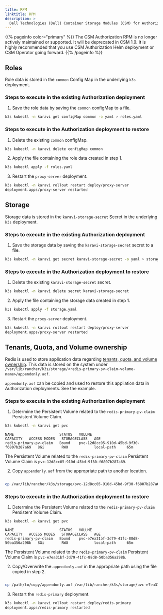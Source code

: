 ```yaml
---
title: RPM
linktitle: RPM 
description: >
  Dell Technologies (Dell) Container Storage Modules (CSM) for Authorization RPM backup and restore
---
```


{{% pageinfo color="primary" %}}
The CSM Authorization RPM is no longer actively maintained or supported. It will be deprecated in CSM 1.9. It is highly recommended that you use CSM Authorization Helm deployment or CSM Operator going forward.
{{% /pageinfo %}}

## Roles

Role data is stored in the `common` Config Map in the underlying `k3s` deployment.

### Steps to execute in the existing Authorization deployment

1. Save the role data by saving the `common` configMap to a file.

```bash
k3s kubectl -n karavi get configMap common -o yaml > roles.yaml
```

### Steps to execute in the Authorization deployment to restore

1. Delete the existing `common` configMap.

```bash
k3s kubectl -n karavi delete configMap common
```

2. Apply the file containing the role data created in step 1.

```bash
k3s kubectl apply -f roles.yaml
```

3. Restart the `proxy-server` deployment.

```bash
k3s kubectl -n karavi rollout restart deploy/proxy-server
deployment.apps/proxy-server restarted
```

## Storage

Storage data is stored in the `karavi-storage-secret` Secret in the underlying `k3s` deployment.

### Steps to execute in the existing Authorization deployment

1. Save the storage data by saving the `karavi-storage-secret` secret to a file.

```bash
k3s kubectl -n karavi get secret karavi-storage-secret -o yaml > storage.yaml
```

### Steps to execute in the Authorization deployment to restore

1. Delete the existing `karavi-storage-secret` secret.

```bash
k3s kubectl -n karavi delete secret karavi-storage-secret
```

2. Apply the file containing the storage data created in step 1.

```bash
k3s kubectl apply -f storage.yaml
```

3. Restart the `proxy-server` deployment.

```bash
k3s kubectl -n karavi rollout restart deploy/proxy-server
deployment.apps/proxy-server restarted
```

## Tenants, Quota, and Volume ownership

Redis is used to store application data regarding [tenants, quota, and volume ownership](../../design#quota--volume-ownership). This data is stored on the system under `/var/lib/rancher/k3s/storage/<redis-primary-pv-claim-volume-name>/appendonly.aof`. 

`appendonly.aof` can be copied and used to restore this appliation data in Authorization deployments. See the example.

### Steps to execute in the existing Authorization deployment

1. Determine the Persistent Volume related to the `redis-primary-pv-claim` Persistent Volume Claim.

```bash
k3s kubectl -n karavi get pvc
```
```
NAME                     STATUS   VOLUME                                     CAPACITY   ACCESS MODES   STORAGECLASS   AGE
redis-primary-pv-claim   Bound    pvc-12d8cc05-910d-45bd-9f30-f6807b287a69   8Gi        RWO            local-path     65m
```

The Persistent Volume related to the `redis-primary-pv-claim` Persistent Volume Claim is `pvc-12d8cc05-910d-45bd-9f30-f6807b287a69`.

2. Copy `appendonly.aof` from the appropriate path to another location.

```bash

cp /var/lib/rancher/k3s/storage/pvc-12d8cc05-910d-45bd-9f30-f6807b287a69/appendonly.aof /path/to/copy/appendonly.aof
```

### Steps to execute in the Authorization deployment to restore

1. Determine the Persistent Volume related to the `redis-primary-pv-claim` Persistent Volume Claim.

```bash
k3s kubectl -n karavi get pvc
```
```
NAME                     STATUS   VOLUME                                     CAPACITY   ACCESS MODES   STORAGECLASS   AGE
redis-primary-pv-claim   Bound    pvc-e7ea31bf-3d79-41fc-88d8-50ba356a298b   8Gi        RWO            local-path     65m
```

The Persistent Volume related to the `redis-primary-pv-claim` Persistent Volume Claim is `pvc-e7ea31bf-3d79-41fc-88d8-50ba356a298b`.

2. Copy/Overwrite the `appendonly.aof` in the appropriate path using the file copied in step 2.

```bash

cp /path/to/copy/appendonly.aof /var/lib/rancher/k3s/storage/pvc-e7ea31bf-3d79-41fc-88d8-50ba356a298b/appendonly.aof
```

3. Restart the `redis-primary` deployment.

```bash
k3s kubectl -n karavi rollout restart deploy/redis-primary
deployment.apps/redis-primary restarted
```

